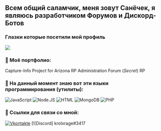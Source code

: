## Всем общий саламчик, меня зовут Санёчек, я являюсь разработчиком Форумов и Дискорд-Ботов

### Глазки которые посетили мой профиль

![](https://komarev.com/ghpvc/?username=alificate&style=flat-square&color=0db00b)

### 🤖 Моё портфолио:
Capture-Info Project for Arizona RP
Administration Forum (*Secret*) RP 

### 💼 На данный момент знаю вот эти языки программирования (утилиты):

![JavaScript](https://img.shields.io/badge/-Java%20Script-424242?style=for-the-badge&logo=javascript&logoColor=E9D54D)
![Node.JS](https://img.shields.io/badge/-Node%20JS-424242?style=for-the-badge&logo=node.js&logoColor=1ef742)
![HTML](https://img.shields.io/badge/-HTML-424242?style=for-the-badge&logo=HTML5&logoColor=E34F26)
![MongoDB](https://img.shields.io/badge/-MongoDB-424242?style=for-the-badge&logo=mongoDB&logoColor=47A248)
![PHP](https://img.shields.io/badge/-PHP-424242?style=for-the-badge&logo=php&logoColor=777BB4)

### 📝 Ссылки для связи со мной:

[![Vkontakte](https://img.shields.io/badge/-VKONTAKTE-424242?style=for-the-badge&logo=vk&logoColor=3b96ff)](https://vk.com/krolxrage)
[![Discord] krolxrage#3417
